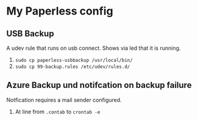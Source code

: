# My Paperless config

## USB Backup

A udev rule that runs on usb connect. Shows via led that it is running.

1. `sudo cp paperless-usbbackup /usr/local/bin/`
2. `sudo cp 99-backup.rules /etc/udev/rules.d/`

## Azure Backup und notifcation on backup failure

Notfication requires a mail sender configured.

1. At line from `.contab` to `crontab -e`